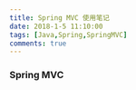 ```yaml
---
title: Spring MVC 使用笔记
date: 2018-1-5 11:10:00
tags: [Java,Spring,SpringMVC]
comments: true
---
```


### Spring MVC

